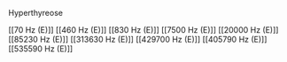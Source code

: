 Hyperthyreose

[[70 Hz (E)]]
[[460 Hz (E)]]
[[830 Hz (E)]]
[[7500 Hz (E)]]
[[20000 Hz (E)]]
[[85230 Hz (E)]]
[[313630 Hz (E)]]
[[429700 Hz (E)]]
[[405790 Hz (E)]]
[[535590 Hz (E)]]